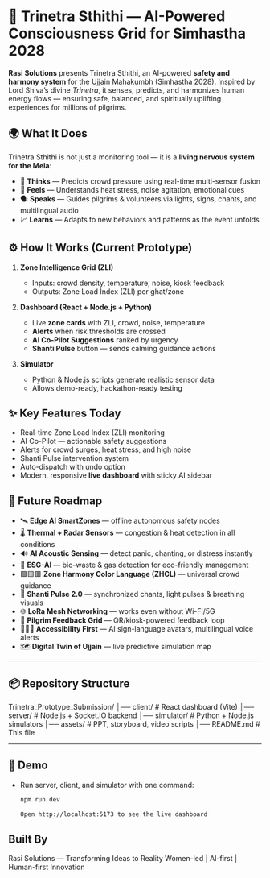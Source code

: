 # 🔱 Trinetra Sthithi — AI-Powered Consciousness Grid for Simhastha 2028  

**Rasi Solutions** presents Trinetra Sthithi, an AI-powered **safety and harmony system** for the Ujjain Mahakumbh (Simhastha 2028). Inspired by Lord Shiva’s divine *Trinetra*, it senses, predicts, and harmonizes human energy flows — ensuring safe, balanced, and spiritually uplifting experiences for millions of pilgrims.  

## 🌍 What It Does  

Trinetra Sthithi is not just a monitoring tool — it is a **living nervous system for the Mela**:  

- 🧠 **Thinks** — Predicts crowd pressure using real-time multi-sensor fusion  
- 💓 **Feels** — Understands heat stress, noise agitation, emotional cues  
- 🗣️ **Speaks** — Guides pilgrims & volunteers via lights, signs, chants, and multilingual audio  
- 📈 **Learns** — Adapts to new behaviors and patterns as the event unfolds  

## ⚙️ How It Works (Current Prototype)  

1. **Zone Intelligence Grid (ZLI)**  
   - Inputs: crowd density, temperature, noise, kiosk feedback  
   - Outputs: Zone Load Index (ZLI) per ghat/zone  

2. **Dashboard (React + Node.js + Python)**  
   - Live **zone cards** with ZLI, crowd, noise, temperature  
   - **Alerts** when risk thresholds are crossed  
   - **AI Co-Pilot Suggestions** ranked by urgency  
   - **Shanti Pulse** button — sends calming guidance actions  

3. **Simulator**  
   - Python & Node.js scripts generate realistic sensor data  
   - Allows demo-ready, hackathon-ready testing  

## ✨ Key Features Today  

- Real-time Zone Load Index (ZLI) monitoring  
- AI Co-Pilot — actionable safety suggestions  
- Alerts for crowd surges, heat stress, and high noise  
- Shanti Pulse intervention system  
- Auto-dispatch with undo option  
- Modern, responsive **live dashboard** with sticky AI sidebar  

## 🚀 Future Roadmap  

- 🛰️ **Edge AI SmartZones** — offline autonomous safety nodes  
- 🌡️ **Thermal + Radar Sensors** — congestion & heat detection in all conditions  
- 🔊 **AI Acoustic Sensing** — detect panic, chanting, or distress instantly  
- 🌱 **ESG-AI** — bio-waste & gas detection for eco-friendly management  
- 🟩🟨🟥 **Zone Harmony Color Language (ZHCL)** — universal crowd guidance  
- 🧘 **Shanti Pulse 2.0** — synchronized chants, light pulses & breathing visuals  
- 🌐 **LoRa Mesh Networking** — works even without Wi-Fi/5G  
- 🤝 **Pilgrim Feedback Grid** — QR/kiosk-powered feedback loop  
- 🧑‍🤝‍🧑 **Accessibility First** — AI sign-language avatars, multilingual voice alerts  
- 🗺️ **Digital Twin of Ujjain** — live predictive simulation map  

---

## 📦 Repository Structure  
Trinetra_Prototype_Submission/
│── client/       # React dashboard (Vite)
│── server/       # Node.js + Socket.IO backend
│── simulator/    # Python + Node.js simulators
│── assets/       # PPT, storyboard, video scripts
│── README.md     # This file

---

## 🧪 Demo  

- Run server, client, and simulator with one command:  
  ```bash
  npm run dev

  Open http://localhost:5173 to see the live dashboard

## Built By
Rasi Solutions — Transforming Ideas to Reality
Women-led | AI-first | Human-first Innovation
